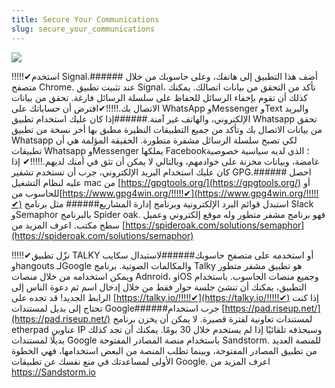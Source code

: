 ```yaml
---
title: Secure Your Communications
slug: secure_your_communications
---
```


![](/images/coverchap_9.jpg)



!!!!!✔استخدم Signal.###### أضف هذا التطبيق إلى هاتفك، وعلى حاسوبك من خلال متصفح Chrome. عند تثبيت تطبيق Signal، تأكد من التحقق من بيانات اتصالك. يمكنك كذلك أن تقوم بإخفاء الرسائل للحفاظ على سلسلة الرسائل فارغة. تحقق من بيانات الاتصال بك.!!!!!✔افترض أن حساباتك على WhatsApp وMessenger وText والبريد الإلكتروني، والهاتف غير آمنة.######إذا كان عليك استخدام تطبيق Whatsapp تحقق من بيانات الاتصال بك وتأكد من جميع التطبيقات النظيرة مطبق بها أخر نسخة من تطبيق Whatsapp لكي تصبح سلسلة الرسائل مشفرة متطورة. الحقيقة المؤلمة هي أن تطبيقات Whatsapp وMessenger يملكها Facebook؛ الذي لديه سياسية خصوصية غامضة، وبيانات مخزنة على خوادمهم، وبالتالي لا يمكن أن تثق في أمنك لديهم.!!!!!✔ إذا كان عليك استخدام البريد الإلكتروني، جرب أن تستخدم تشفير GPG.###### احصل عليه لنظام التشغيل mac من [https://gpgtools.org/](https://gpgtools.org/) أو للحاسوب من[https://www.gpg4win.org/!!!!!✔](https://www.gpg4win.org/!!!!!✔) استبدل قوائم البرد الإلكترونية وبرنامج إدارة المشاريع###### مثل برنامج Slack وSemaphor بالبرنامج Spider oak. فهو برنامج مشفر متطور وله موقع إلكتروني وعميل سطح مكتب. اعرف المزيد من [https://spideroak.com/solutions/semaphor](https://spideroak.com/solutions/semaphor)


!!!!!✔نزّل تطبيق TALKY أو استخدمه على متصفح حاسوبك######لاستبدال سكايب وhangouts لـGoogle والمكالمات الصوتية. برنامج Talky هو تطبيق مشفر متطور ويمكن استخدامه من خلال منصات Adnroid، وiOS وجميع منصات الحاسوب. باستخدام التطبيق، يمكنك أن تنشئ جلسة حوار فقط من خلال إدخال اسم ثم دعوة الناس إلى الرابط الجديد! قد تجده على [https://talky.io/!!!!!✔](https://talky.io/!!!!!✔) إذا كنت تحتاج إلى بديل لمستندات Google######جرب استخدام [https://pad.riseup.net/](https://pad.riseup.net/) لمستندات تعاونية لفترة قصيرة.  لا يمكن أن يخزن برنامج etherpad عناوين IP وسيحذفه تلقائيًا إذا لم يستخدم خلال 30 يومًا. يمكنك أن تجد كذلك بديلًا لمستندات Google باستخدام منصة المصادر المفتوحة Sandstorm. للمنصة العديد من تطبيق المصادر المفتوحة، وبينما تطلب المنصة من البعض استخدامها، فهي الخطوة الأولى لمساعدتك في منع نفسك عن تطبيقات Google. اعرف المزيد من https://Sandstorm.io